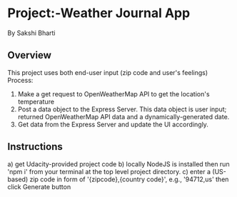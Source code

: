 # Project:-Weather Journal App
By Sakshi Bharti

## Overview
This project uses both end-user input (zip code and user's feelings) 
Process: 
1) Make a get request to OpenWeatherMap API to get the location's temperature
2) Post a data object to the Express Server. This data object is user input; returned OpenWeatherMap API data and a dynamically-generated date.
3) Get data from the Express Server and update the UI accordingly.

## Instructions
a) get Udacity-provided project code 
b) locally NodeJS is installed then run 'npm i' from your terminal at the top level project directory.
c) enter a (US-based) zip code in form of '{zipcode},{country code}', e.g., '94712,us' then click Generate button
